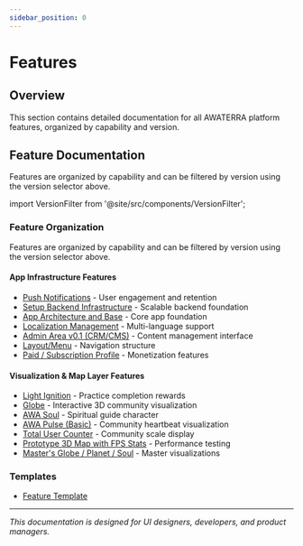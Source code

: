 ```yaml
---
sidebar_position: 0
---
```


# Features

## Overview
This section contains detailed documentation for all AWATERRA platform features, organized by capability and version.

## Feature Documentation

Features are organized by capability and can be filtered by version using the version selector above.

import VersionFilter from '@site/src/components/VersionFilter';

<VersionFilter />

### Feature Organization
Features are organized by capability and can be filtered by version using the version selector above.

#### App Infrastructure Features
- [Push Notifications](/docs/features/push-notifications) - User engagement and retention
- [Setup Backend Infrastructure](/docs/features/setup-backend-infrastructure) - Scalable backend foundation
- [App Architecture and Base](/docs/features/app-architecture-base) - Core app foundation
- [Localization Management](/docs/features/localization-management) - Multi-language support
- [Admin Area v0.1 (CRM/CMS)](/docs/features/admin-area-cms) - Content management interface
- [Layout/Menu](/docs/features/layout-menu) - Navigation structure
- [Paid / Subscription Profile](/docs/features/paid-subscription-profile) - Monetization features

#### Visualization & Map Layer Features
- [Light Ignition](/docs/features/light-ignition) - Practice completion rewards
- [Globe](/docs/features/globe) - Interactive 3D community visualization
- [AWA Soul](/docs/features/awa-soul) - Spiritual guide character
- [AWA Pulse (Basic)](/docs/features/awa-pulse-basic) - Community heartbeat visualization
- [Total User Counter](/docs/features/total-user-counter) - Community scale display
- [Prototype 3D Map with FPS Stats](/docs/features/prototype-3d-map-fps) - Performance testing
- [Master's Globe / Planet / Soul](/docs/features/masters-globe-planet-soul) - Master visualizations

### Templates
- [Feature Template](/docs/features/template)

---

*This documentation is designed for UI designers, developers, and product managers.*
